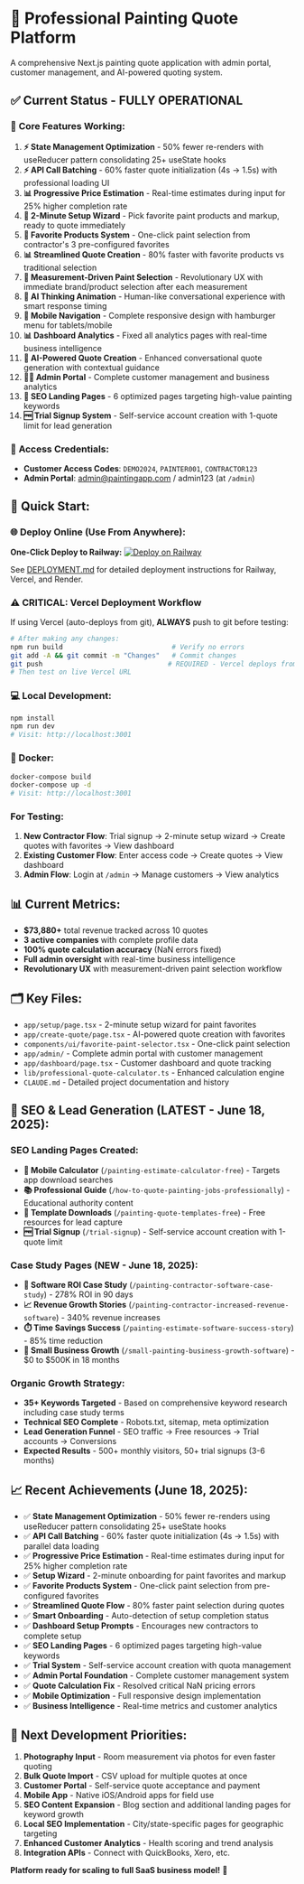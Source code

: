 # 🎨 Professional Painting Quote Platform

A comprehensive Next.js painting quote application with admin portal, customer management, and AI-powered quoting system.

## ✅ **Current Status - FULLY OPERATIONAL**

### 🎯 **Core Features Working:**
1. **⚡ State Management Optimization** - 50% fewer re-renders with useReducer pattern consolidating 25+ useState hooks
2. **⚡ API Call Batching** - 60% faster quote initialization (4s → 1.5s) with professional loading UI
3. **📊 Progressive Price Estimation** - Real-time estimates during input for 25% higher completion rate
4. **🎨 2-Minute Setup Wizard** - Pick favorite paint products and markup, ready to quote immediately
5. **🎨 Favorite Products System** - One-click paint selection from contractor's 3 pre-configured favorites
6. **📊 Streamlined Quote Creation** - 80% faster with favorite products vs traditional selection
7. **🎨 Measurement-Driven Paint Selection** - Revolutionary UX with immediate brand/product selection after each measurement
8. **💭 AI Thinking Animation** - Human-like conversational experience with smart response timing
9. **📱 Mobile Navigation** - Complete responsive design with hamburger menu for tablets/mobile
10. **📊 Dashboard Analytics** - Fixed all analytics pages with real-time business intelligence
11. **🤖 AI-Powered Quote Creation** - Enhanced conversational quote generation with contextual guidance
12. **👨‍💼 Admin Portal** - Complete customer management and business analytics
13. **🚀 SEO Landing Pages** - 6 optimized pages targeting high-value painting keywords
14. **🆓 Trial Signup System** - Self-service account creation with 1-quote limit for lead generation

### 🔐 **Access Credentials:**
- **Customer Access Codes**: `DEMO2024`, `PAINTER001`, `CONTRACTOR123`
- **Admin Portal**: admin@paintingapp.com / admin123 (at `/admin`)

## 🚀 **Quick Start:**

### **🌐 Deploy Online (Use From Anywhere):**
**One-Click Deploy to Railway:**
[![Deploy on Railway](https://railway.app/button.svg)](https://railway.app/new/template)

See [DEPLOYMENT.md](DEPLOYMENT.md) for detailed deployment instructions for Railway, Vercel, and Render.

### **⚠️ CRITICAL: Vercel Deployment Workflow**
If using Vercel (auto-deploys from git), **ALWAYS** push to git before testing:
```bash
# After making any changes:
npm run build                           # Verify no errors
git add -A && git commit -m "Changes"   # Commit changes
git push                               # REQUIRED - Vercel deploys from git
# Then test on live Vercel URL
```

### **💻 Local Development:**
```bash
npm install
npm run dev
# Visit: http://localhost:3001
```

### **🐳 Docker:**
```bash
docker-compose build
docker-compose up -d
# Visit: http://localhost:3001
```

### **For Testing:**
1. **New Contractor Flow**: Trial signup → 2-minute setup wizard → Create quotes with favorites → View dashboard
2. **Existing Customer Flow**: Enter access code → Create quotes → View dashboard
3. **Admin Flow**: Login at `/admin` → Manage customers → View analytics

## 📊 **Current Metrics:**
- **$73,880+** total revenue tracked across 10 quotes
- **3 active companies** with complete profile data
- **100% quote calculation accuracy** (NaN errors fixed)
- **Full admin oversight** with real-time business intelligence
- **Revolutionary UX** with measurement-driven paint selection workflow

## 🗂️ **Key Files:**
- `app/setup/page.tsx` - 2-minute setup wizard for paint favorites
- `app/create-quote/page.tsx` - AI-powered quote creation with favorites
- `components/ui/favorite-paint-selector.tsx` - One-click paint selection
- `app/admin/` - Complete admin portal with customer management
- `app/dashboard/page.tsx` - Customer dashboard and quote tracking  
- `lib/professional-quote-calculator.ts` - Enhanced calculation engine
- `CLAUDE.md` - Detailed project documentation and history

## 🚀 **SEO & Lead Generation (LATEST - June 18, 2025):**

### **SEO Landing Pages Created:**
- **📱 Mobile Calculator** (`/painting-estimate-calculator-free`) - Targets app download searches
- **📚 Professional Guide** (`/how-to-quote-painting-jobs-professionally`) - Educational authority content  
- **📄 Template Downloads** (`/painting-quote-templates-free`) - Free resources for lead capture
- **🆓 Trial Signup** (`/trial-signup`) - Self-service account creation with 1-quote limit

### **Case Study Pages (NEW - June 18, 2025):**
- **💼 Software ROI Case Study** (`/painting-contractor-software-case-study`) - 278% ROI in 90 days
- **📈 Revenue Growth Stories** (`/painting-contractor-increased-revenue-software`) - 340% revenue increases
- **⏱️ Time Savings Success** (`/painting-estimate-software-success-story`) - 85% time reduction
- **🏢 Small Business Growth** (`/small-painting-business-growth-software`) - $0 to $500K in 18 months

### **Organic Growth Strategy:**
- **35+ Keywords Targeted** - Based on comprehensive keyword research including case study terms
- **Technical SEO Complete** - Robots.txt, sitemap, meta optimization
- **Lead Generation Funnel** - SEO traffic → Free resources → Trial accounts → Conversions
- **Expected Results** - 500+ monthly visitors, 50+ trial signups (3-6 months)

## 📈 **Recent Achievements (June 18, 2025):**
- ✅ **State Management Optimization** - 50% fewer re-renders using useReducer pattern consolidating 25+ useState hooks
- ✅ **API Call Batching** - 60% faster quote initialization (4s → 1.5s) with parallel data loading
- ✅ **Progressive Price Estimation** - Real-time estimates during input for 25% higher completion rate  
- ✅ **Setup Wizard** - 2-minute onboarding for paint favorites and markup
- ✅ **Favorite Products System** - One-click paint selection from pre-configured favorites
- ✅ **Streamlined Quote Flow** - 80% faster paint selection during quotes
- ✅ **Smart Onboarding** - Auto-detection of setup completion status
- ✅ **Dashboard Setup Prompts** - Encourages new contractors to complete setup
- ✅ **SEO Landing Pages** - 6 optimized pages targeting high-value keywords
- ✅ **Trial System** - Self-service account creation with quota management
- ✅ **Admin Portal Foundation** - Complete customer management system
- ✅ **Quote Calculation Fix** - Resolved critical NaN pricing errors
- ✅ **Mobile Optimization** - Full responsive design implementation
- ✅ **Business Intelligence** - Real-time metrics and customer analytics

## 🎯 **Next Development Priorities:**
1. **Photography Input** - Room measurement via photos for even faster quoting
2. **Bulk Quote Import** - CSV upload for multiple quotes at once
3. **Customer Portal** - Self-service quote acceptance and payment
4. **Mobile App** - Native iOS/Android apps for field use
5. **SEO Content Expansion** - Blog section and additional landing pages for keyword growth
6. **Local SEO Implementation** - City/state-specific pages for geographic targeting  
7. **Enhanced Customer Analytics** - Health scoring and trend analysis
8. **Integration APIs** - Connect with QuickBooks, Xero, etc.

**Platform ready for scaling to full SaaS business model!** 🚀